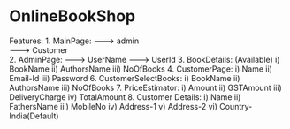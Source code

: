 # OnlineBookShop
Features:
    1.   MainPage:
          --->   admin  
          --->  Customer  
    2.   AdminPage:
          --->  UserName
          --->  UserId
    3.   BookDetails: (Available)
            i)  BookName
           ii)  AuthorsName
          iii)  NoOfBooks 
    4.   CustomerPage:
            i)  Name
           ii)  Email-Id
          iii)  Password
    6.   CustomerSelectBooks:
             i)  BookName
            ii)  AuthorsName
           iii)  NoOfBooks
    7.   PriceEstimator:
             i)   Amount
            ii)   GSTAmount
           iii)   DeliveryCharge
            iv)   TotalAmount
    8.   Customer Details:
             i)   Name
            ii)   FathersName
           iii)   MobileNo
            iv)   Address-1
             v)   Address-2
            vi)   Country-India(Default)
            
            
            

